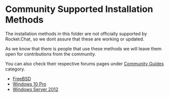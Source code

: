 # Community Supported Installation Methods

The installation methods in this folder are not officially supported by Rocket.Chat, so we dont assure that these are working or updated.

As we know that there is people that use these methods we will leave them open for contributions from the community.

You can also check their respective forums pages under [Community Guides](https://forums.rocket.chat/c/community-guides) category.

- [FreeBSD](freebsd/)
- [Windows 10 Pro](windows-10-pro/)
- [Windows Server 2012](windows-server/)
